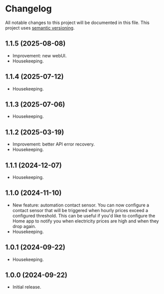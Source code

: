 # Changelog

All notable changes to this project will be documented in this file. This project uses [semantic versioning](https://semver.org/).

## 1.1.5 (2025-08-08)
  * Improvement: new webUI.
  * Housekeeping.

## 1.1.4 (2025-07-12)
  * Housekeeping.

## 1.1.3 (2025-07-06)
  * Housekeeping.

## 1.1.2 (2025-03-19)
  * Improvement: better API error recovery.
  * Housekeeping.

## 1.1.1 (2024-12-07)
  * Housekeeping.

## 1.1.0 (2024-11-10)
  * New feature: automation contact sensor. You can now configure a contact sensor that will be triggered when hourly prices exceed a configured threshold. This can be useful if you'd like to configure the Home app to notify you when electricity prices are high and when they drop again.
  * Housekeeping.

## 1.0.1 (2024-09-22)
  * Housekeeping.

## 1.0.0 (2024-09-22)
  * Initial release.
